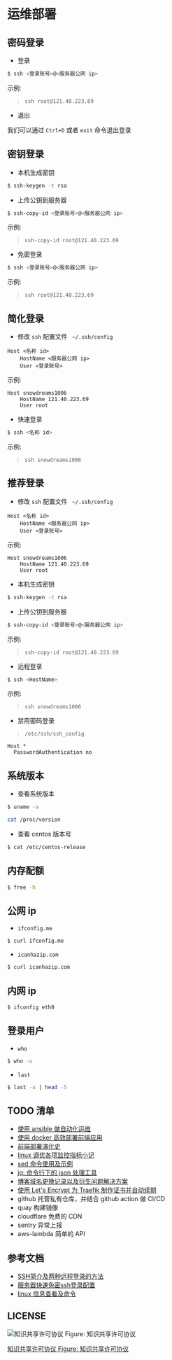 # 运维部署

## 密码登录

- 登录

```bash
$ ssh <登录账号>@<服务器公网 ip>
```

示例:

> `ssh root@121.40.223.69`

- 退出

我们可以通过 `Ctrl+D` 或者 `exit` 命令退出登录

## 密钥登录

- 本机生成密钥

```bash
$ ssh-keygen -t rsa
```

- 上传公钥到服务器

```bash
$ ssh-copy-id <登录账号>@<服务器公网 ip>
```

示例:

> `ssh-copy-id root@121.40.223.69`

- 免密登录

```bash
$ ssh <登录账号>@<服务器公网 ip>
```

示例:

> `ssh root@121.40.223.69`

## 简化登录

- 修改 `ssh` 配置文件 ` ~/.ssh/config`

```config
Host <名称 id>
    HostName <服务器公网 ip>
    User <登录账号>
```

示例:

```config
Host snowdreams1006
    HostName 121.40.223.69
    User root
```

- 快速登录

```bash
$ ssh <名称 id>
```

示例:

> `ssh snowdreams1006`

## 推荐登录

- 修改 `ssh` 配置文件 ` ~/.ssh/config`

```config
Host <名称 id>
    HostName <服务器公网 ip>
    User <登录账号>
```

示例:

```config
Host snowdreams1006
    HostName 121.40.223.69
    User root
```

-  本机生成密钥

```bash
$ ssh-keygen -t rsa
```

- 上传公钥到服务器

```bash
$ ssh-copy-id <登录账号>@<服务器公网 ip>
```

示例:

> `ssh-copy-id root@121.40.223.69`

- 远程登录

```bash
$ ssh <HostName>
```

示例:

> `ssh snowdreams1006`

- 禁用密码登录

> `/etc/ssh/ssh_config`


```config
Host *
  PasswordAuthentication no
```

## 系统版本

- 查看系统版本

```bash
$ uname -a
```

```bash
cat /proc/version
```

- 查看 centos 版本号

```bash
$ cat /etc/centos-release
```

## 内存配额

```bash
$ free -h
```

## 公网 ip

- `ifconfig.me`

```bash
$ curl ifconfig.me
```

- `icanhazip.com`

```bash
$ curl icanhazip.com
```

## 内网 ip

```bash
$ ifconfig eth0
```

## 登录用户

- `who`

```bash
$ who -u
```

- `last`

```bash
$ last -a | head -5
```

## TODO 清单

- [使用 ansible 做自动化运维](https://juejin.im/post/5dafb50c6fb9a04e1325f2ff)
- [使用 docker 高效部署前端应用](https://github.com/shfshanyue/op-note/blob/master/deploy-fe-with-docker.md)
- [前端部署演化史](https://github.com/shfshanyue/op-note/blob/master/deploy-fe.md)
- [linux 调优各项监控指标小记](https://juejin.im/post/5dae57fbf265da5b5b6c7881)
- [sed 命令使用及示例](https://juejin.im/post/5db1053df265da4d57770c30)
- [jq: 命令行下的 json 处理工具](https://juejin.im/post/5db104f7f265da4d2e121510)
- [博客域名更换记录以及衍生问题解决方案](https://shanyue.tech/post/domain-update-record/#https)
- [使用 Let's Encrypt 为 Traefik 制作证书并自动续期](https://shanyue.tech/post/traefik-https/#%E5%89%8D%E8%A8%80)
- github 托管私有仓库，并结合 github action 做 CI/CD
- quay 构建镜像
- cloudflare 免费的 CDN
- sentry 异常上报
- aws-lambda 简单的 API

## 参考文档

- [SSH简介及两种远程登录的方法](https://blog.csdn.net/li528405176/article/details/82810342)
- [服务器快速免密ssh登录配置](https://juejin.im/post/5da724506fb9a04e2a73d96c)
- [linux 信息查看及命令](https://juejin.im/post/5dad7681f265da5bb86ad2f5)

## LICENSE

![知识共享许可协议 Figure: 知识共享许可协议](https://i.creativecommons.org/l/by-nc-nd/4.0/88x31.png)

[知识共享许可协议 Figure: 知识共享许可协议](http://creativecommons.org/licenses/by-nc-nd/4.0/)


